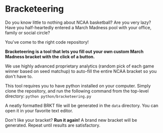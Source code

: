 # Bracketeering
Do you know little to nothing about NCAA basketball? Are you very lazy? Have you half-heartedly entered a March Madness pool with your office, family or social circle?

You've come to the right code repository!

**Bracketeering is a tool that lets you fill out your own custom March Madness bracket with the click of a button.**

We use highly advanced proprietary analytics (random pick of each game winner based on seed matchup) to auto-fill the entire NCAA bracket so you don't have to.

This tool requires you to have python installed on your computer. Simply clone the repository, and run the following command from the top-level directory:
`python python/bracketeering.py`

A neatly formatted BRKT file will be generated in the `data` directory. You can open it in your favorite text editor.

Don't like your bracket? **Run it again!** A brand new bracket will be generated. Repeat until results are satisfactory.
